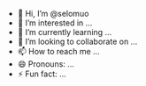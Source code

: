 - 👋 Hi, I’m @selomuo
- 👀 I’m interested in ...
- 🌱 I’m currently learning ...
- 💞️ I’m looking to collaborate on ...
- 📫 How to reach me ...
- 😄 Pronouns: ...
- ⚡ Fun fact: ...

<!---
selomuo/selomuo is a ✨ special ✨ repository because its `README.md` (this file) appears on your GitHub profile.
You can click the Preview link to take a look at your changes.
--->
